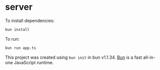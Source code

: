 # server

To install dependencies:

```bash
bun install
```

To run:

```bash
bun run app.ts
```

This project was created using `bun init` in bun v1.1.34. [Bun](https://bun.sh) is a fast all-in-one JavaScript runtime.
